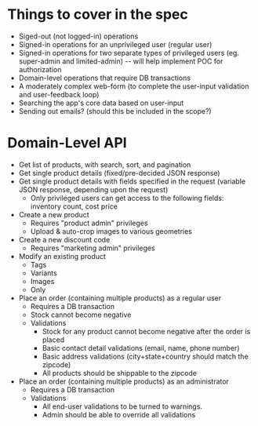 # Things to cover in the spec

* Siged-out (not logged-in) operations
* Signed-in operations for an unprivileged user (regular user)
* Signed-in operations for two separate types of privileged users (eg. super-admin and limited-admin) -- will help implement POC for authorization
* Domain-level operations that require DB transactions
* A moderately complex web-form (to complete the user-input validation and user-feedback loop)
* Searching the app's core data based on user-input
* Sending out emails? (should this be included in the scope?)

# Domain-Level API

* Get list of products, with search, sort, and pagination
* Get single product details (fixed/pre-decided JSON response)
* Get single product details with fields specified in the request (variable JSON response, depending upon the request)
  * Only privileged users can get access to the following fields: inventory count, cost price
* Create a new product
  * Requires "product admin" privileges
  * Upload & auto-crop images to various geometries
* Create a new discount code
  * Requires "marketing admin" privileges
* Modify an existing product
  * Tags
  * Variants
  * Images
  * Only 
* Place an order (containing multiple products) as a regular user
  * Requires a DB transaction
  * Stock cannot become negative
  * Validations
    * Stock for any product cannot become negative after the order is placed
    * Basic contact detail validations (email, name, phone number)
    * Basic address validations (city+state+country should match the zipcode)
    * All products should be shippable to the zipcode
* Place an order (containing multiple products) as an administrator
  * Requires a DB transaction
  * Validations
    * All end-user validations to be turned to warnings.
    * Admin should be able to override all validations
